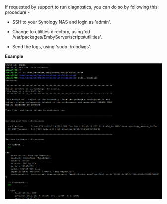 If requested by support to run diagnostics, you can do so by following this procedure:-

* SSH to your Synology NAS and login as 'admin'.

* Change to utilities directory, using 'cd /var/packages/EmbyServer/scripts/utilities'.

* Send the logs, using 'sudo ./rundiags'.

__Example__

![Synology : How to Run Diagnostics](images/synology/Synology-How-to-Run-Diagnostics.png "Synology : How to Run Diagnostics")

